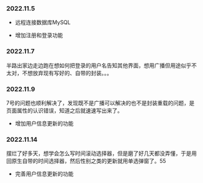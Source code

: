 ### 2022.11.5

+ 远程连接数据库MySQL

+ 增加注册和登录功能



### 2022.11.7

半路出家边走边跑在想如何把登录的用户名告知其他界面，想用广播但用途似乎不太对，不想放弃现有写好的、自带的封装。。。



### 2022.11.9

7号的问题也顺利解决了，发现既不是广播可以解决的也不是封装重载的问题，是页面属性的认识错误，知道之后就速速写出来了。

+ 增加用户信息更新的功能



### 2022.11.14

摆烂了好多天，想学会怎么写时间滚动选择器，但是磨了好几天都没弄懂，于是用回原生自带的时间选择器，然后性别之类的更新就用单选弹窗了。55

+ 完善用户信息更新的功能